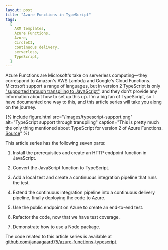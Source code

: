 ```yaml
---
layout: post
title: "Azure Functions in TypeScript"
tags:
  [
    ARM templates,
    Azure Functions,
    Azure,
    CircleCI,
    continuous delivery,
    serverless,
    TypeScript,
  ]
---
```


Azure Functions are Microsoft's take on serverless computing&mdash;they correspond to Amazon's AWS Lambda and Google's Cloud Functions. Microsoft support a range of languages, but in version 2 TypeScript is only ["supported through transpiling to JavaScript"](https://docs.microsoft.com/en-us/azure/azure-functions/functions-versions#languages), and they don't provide any information about how to set up this up. I'm a big fan of TypeScript, so I have documented one way to this, and this article series will take you along on the journey.

{% include figure.html
  src="/images/typescript-support.png"
  alt="TypeScript support through transpiling"
  caption="This is pretty much the only thing mentioned about TypeScript for version 2 of Azure Functions. <a href='https://docs.microsoft.com/en-us/azure/azure-functions/functions-versions#languages'>Source</a>"
%}

This article series has the following seven parts:

1. Install the prerequisites and create an HTTP endpoint function in JavaScript.

2. Convert the JavaScript function to TypeScript.

3. Add a local test and create a continuous integration pipeline that runs the test.

4. Extend the continuous integration pipeline into a continuous delivery pipeline, finally deploying the code to Azure.

5. Use the public endpoint on Azure to create an end-to-end test.

6. Refactor the code, now that we have test coverage.

7. Demonstrate how to use a Node package.

The code related to this article series is available at [github.com/janaagaard75/azure-functions-typescript](https://github.com/janaagaard75/azure-functions-typescript).
